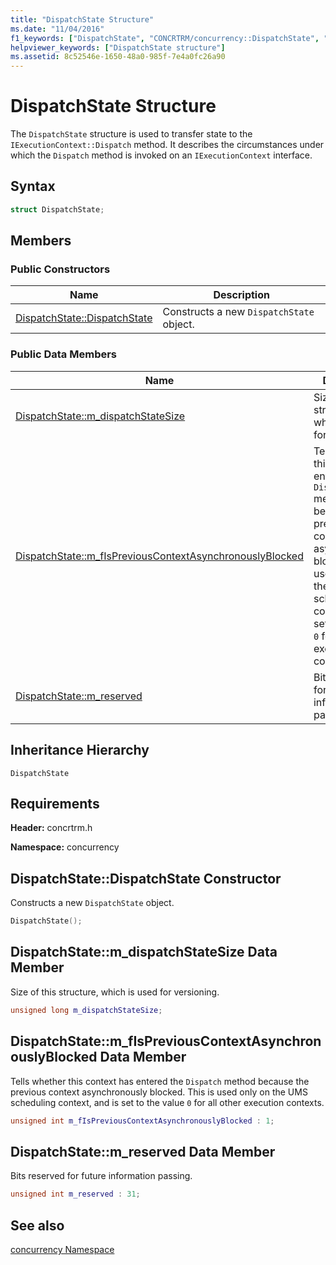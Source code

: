 ```yaml
---
title: "DispatchState Structure"
ms.date: "11/04/2016"
f1_keywords: ["DispatchState", "CONCRTRM/concurrency::DispatchState", "CONCRTRM/concurrency::DispatchState::DispatchState::DispatchState", "CONCRTRM/concurrency::DispatchState::DispatchState::m_dispatchStateSize", "CONCRTRM/concurrency::DispatchState::DispatchState::m_fIsPreviousContextAsynchronouslyBlocked", "CONCRTRM/concurrency::DispatchState::DispatchState::m_reserved"]
helpviewer_keywords: ["DispatchState structure"]
ms.assetid: 8c52546e-1650-48a0-985f-7e4a0fc26a90
---
```

# DispatchState Structure

The `DispatchState` structure is used to transfer state to the `IExecutionContext::Dispatch` method. It describes the circumstances under which the `Dispatch` method is invoked on an `IExecutionContext` interface.

## Syntax

```cpp
struct DispatchState;
```

## Members

### Public Constructors

|Name|Description|
|----------|-----------------|
|[DispatchState::DispatchState](#ctor)|Constructs a new `DispatchState` object.|

### Public Data Members

|Name|Description|
|----------|-----------------|
|[DispatchState::m_dispatchStateSize](#m_dispatchstatesize)|Size of this structure, which is used for versioning.|
|[DispatchState::m_fIsPreviousContextAsynchronouslyBlocked](#m_fispreviouscontextasynchronouslyblocked)|Tells whether this context has entered the `Dispatch` method because the previous context asynchronously blocked. This is used only on the UMS scheduling context, and is set to the value `0` for all other execution contexts.|
|[DispatchState::m_reserved](#m_reserved)|Bits reserved for future information passing.|

## Inheritance Hierarchy

`DispatchState`

## Requirements

**Header:** concrtrm.h

**Namespace:** concurrency

## <a name="ctor"></a> DispatchState::DispatchState Constructor

Constructs a new `DispatchState` object.

```cpp
DispatchState();
```

## <a name="m_dispatchstatesize"></a> DispatchState::m_dispatchStateSize Data Member

Size of this structure, which is used for versioning.

```cpp
unsigned long m_dispatchStateSize;
```

## <a name="m_fispreviouscontextasynchronouslyblocked"></a> DispatchState::m_fIsPreviousContextAsynchronouslyBlocked Data Member

Tells whether this context has entered the `Dispatch` method because the previous context asynchronously blocked. This is used only on the UMS scheduling context, and is set to the value `0` for all other execution contexts.

```cpp
unsigned int m_fIsPreviousContextAsynchronouslyBlocked : 1;
```

## <a name="m_reserved"></a> DispatchState::m_reserved Data Member

Bits reserved for future information passing.

```cpp
unsigned int m_reserved : 31;
```

## See also

[concurrency Namespace](concurrency-namespace.md)
